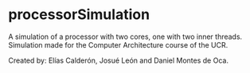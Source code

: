 # processorSimulation

A simulation of a processor with two cores, one with two inner threads. Simulation made for the Computer Architecture course of the UCR.

Created by: Elías Calderón, Josué León and Daniel Montes de Oca.

